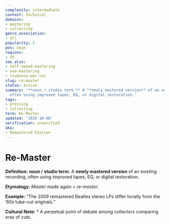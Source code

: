 ```yaml
---
complexity: intermediate
context: technical
domains:
- mastering
- collecting
genre_association:
- all
popularity: 5
pos: noun
regions:
- US
see_also:
- half-speed-mastering
- aaa-mastering
- loudness-war-cut
slug: re-master
status: active
summary: '**noun / studio term.** A **newly mastered version** of an existing recording,
  often using improved tapes, EQ, or digital restoration.'
tags:
- pressing
- collecting
term: Re-Master
updated: '2025-10-06'
verification: unverified
aka:
- Remastered Edition
---
```


# Re-Master

**Definition:** **noun / studio term.** A **newly mastered version** of an existing recording, often using improved tapes, EQ, or digital restoration.

**Etymology:** *Master* made again = *re-master*.

**Example:** “The 2009 remastered Beatles stereo LPs differ tonally from the ’60s tube-cut originals.”

**Cultural Note:** * A perpetual point of debate among collectors comparing eras of cuts.

